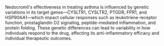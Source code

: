 Nedocromil's effectiveness in treating asthma is influenced by genetic variations in its target genes—CYSLTR1, CYSLTR2, PTGDR, FPR1, and HSP90AA1—which impact cellular responses such as leukotriene receptor function, prostaglandin D2 signaling, peptide-mediated inflammation, and protein folding. These genetic differences can lead to variability in how individuals respond to the drug, affecting its anti-inflammatory efficacy and individual therapeutic outcomes.